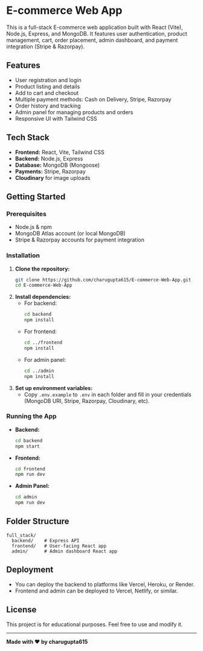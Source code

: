 # E-commerce Web App

This is a full-stack E-commerce web application built with React (Vite), Node.js, Express, and MongoDB. It features user authentication, product management, cart, order placement, admin dashboard, and payment integration (Stripe & Razorpay).

## Features
- User registration and login
- Product listing and details
- Add to cart and checkout
- Multiple payment methods: Cash on Delivery, Stripe, Razorpay
- Order history and tracking
- Admin panel for managing products and orders
- Responsive UI with Tailwind CSS

## Tech Stack
- **Frontend:** React, Vite, Tailwind CSS
- **Backend:** Node.js, Express
- **Database:** MongoDB (Mongoose)
- **Payments:** Stripe, Razorpay
- **Cloudinary** for image uploads

## Getting Started

### Prerequisites
- Node.js & npm
- MongoDB Atlas account (or local MongoDB)
- Stripe & Razorpay accounts for payment integration

### Installation
1. **Clone the repository:**
   ```bash
   git clone https://github.com/charugupta615/E-commerce-Web-App.git
   cd E-commerce-Web-App
   ```
2. **Install dependencies:**
   - For backend:
     ```bash
     cd backend
     npm install
     ```
   - For frontend:
     ```bash
     cd ../frontend
     npm install
     ```
   - For admin panel:
     ```bash
     cd ../admin
     npm install
     ```
3. **Set up environment variables:**
   - Copy `.env.example` to `.env` in each folder and fill in your credentials (MongoDB URI, Stripe, Razorpay, Cloudinary, etc).

### Running the App
- **Backend:**
  ```bash
  cd backend
  npm start
  ```
- **Frontend:**
  ```bash
  cd frontend
  npm run dev
  ```
- **Admin Panel:**
  ```bash
  cd admin
  npm run dev
  ```

## Folder Structure
```
full_stack/
  backend/    # Express API
  frontend/   # User-facing React app
  admin/      # Admin dashboard React app
```

## Deployment
- You can deploy the backend to platforms like Vercel, Heroku, or Render.
- Frontend and admin can be deployed to Vercel, Netlify, or similar.

## License
This project is for educational purposes. Feel free to use and modify it.

---
**Made with ❤️ by charugupta615**
